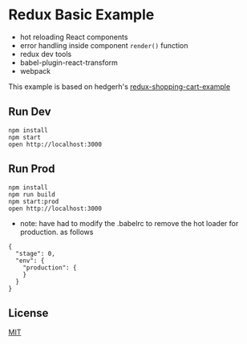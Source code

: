 Redux Basic Example
=====================

* hot reloading React components
* error handling inside component `render()` function
* redux dev tools
* babel-plugin-react-transform
* webpack

This example is based on hedgerh's [redux-shopping-cart-example](https://github.com/rackt/redux/tree/master/examples/shopping-cart)

## Run Dev

```
npm install
npm start
open http://localhost:3000
```

## Run Prod

```
npm install
npm run build
npm start:prod
open http://localhost:3000
```

* note: have had to modify the .babelrc to remove the hot loader for production. as follows

```
{
  "stage": 0,
  "env": {
    "production": {
    }
  }
}
```

## License

[MIT](http://isekivacenz.mit-license.org/)